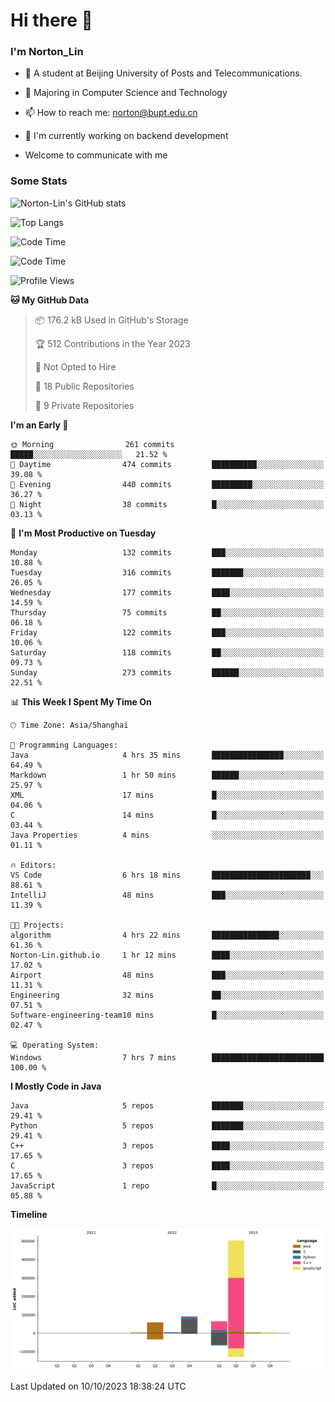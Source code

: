 
# Hi there 👋

### I'm Norton_Lin
- 🏫 A student at Beijing University of Posts and Telecommunications.
- 🌱 Majoring in Computer Science and Technology
- 📫 How to reach me: norton@bupt.edu.cn
- 🌱 I'm currently working on backend development

- Welcome to communicate with me

### Some Stats
![Norton-Lin's GitHub stats](https://github-readme-stats.vercel.app/api?username=Norton-Lin&count_private=true&show_icons=true&theme=radical)

![Top Langs](https://github-readme-stats.vercel.app/api/top-langs/?username=Norton-Lin&langs_count=10&layout=compact)

![Code Time](https://github-readme-stats.vercel.app/api/wakatime?username=Norton_Lin)

<!--START_SECTION:waka-->
![Code Time](http://img.shields.io/badge/Code%20Time-345%20hrs%206%20mins-blue)

![Profile Views](http://img.shields.io/badge/Profile%20Views-1-blue)

**🐱 My GitHub Data** 

> 📦 176.2 kB Used in GitHub's Storage 
 > 
> 🏆 512 Contributions in the Year 2023
 > 
> 🚫 Not Opted to Hire
 > 
> 📜 18 Public Repositories 
 > 
> 🔑 9 Private Repositories 
 > 
**I'm an Early 🐤** 

```text
🌞 Morning                261 commits         █████░░░░░░░░░░░░░░░░░░░░   21.52 % 
🌆 Daytime                474 commits         ██████████░░░░░░░░░░░░░░░   39.08 % 
🌃 Evening                440 commits         █████████░░░░░░░░░░░░░░░░   36.27 % 
🌙 Night                  38 commits          █░░░░░░░░░░░░░░░░░░░░░░░░   03.13 % 
```
📅 **I'm Most Productive on Tuesday** 

```text
Monday                   132 commits         ███░░░░░░░░░░░░░░░░░░░░░░   10.88 % 
Tuesday                  316 commits         ███████░░░░░░░░░░░░░░░░░░   26.05 % 
Wednesday                177 commits         ████░░░░░░░░░░░░░░░░░░░░░   14.59 % 
Thursday                 75 commits          ██░░░░░░░░░░░░░░░░░░░░░░░   06.18 % 
Friday                   122 commits         ███░░░░░░░░░░░░░░░░░░░░░░   10.06 % 
Saturday                 118 commits         ██░░░░░░░░░░░░░░░░░░░░░░░   09.73 % 
Sunday                   273 commits         ██████░░░░░░░░░░░░░░░░░░░   22.51 % 
```


📊 **This Week I Spent My Time On** 

```text
🕑︎ Time Zone: Asia/Shanghai

💬 Programming Languages: 
Java                     4 hrs 35 mins       ████████████████░░░░░░░░░   64.49 % 
Markdown                 1 hr 50 mins        ██████░░░░░░░░░░░░░░░░░░░   25.97 % 
XML                      17 mins             █░░░░░░░░░░░░░░░░░░░░░░░░   04.06 % 
C                        14 mins             █░░░░░░░░░░░░░░░░░░░░░░░░   03.44 % 
Java Properties          4 mins              ░░░░░░░░░░░░░░░░░░░░░░░░░   01.11 % 

🔥 Editors: 
VS Code                  6 hrs 18 mins       ██████████████████████░░░   88.61 % 
IntelliJ                 48 mins             ███░░░░░░░░░░░░░░░░░░░░░░   11.39 % 

🐱‍💻 Projects: 
algorithm                4 hrs 22 mins       ███████████████░░░░░░░░░░   61.36 % 
Norton-Lin.github.io     1 hr 12 mins        ████░░░░░░░░░░░░░░░░░░░░░   17.02 % 
Airport                  48 mins             ███░░░░░░░░░░░░░░░░░░░░░░   11.31 % 
Engineering              32 mins             ██░░░░░░░░░░░░░░░░░░░░░░░   07.51 % 
Software-engineering-team10 mins             █░░░░░░░░░░░░░░░░░░░░░░░░   02.47 % 

💻 Operating System: 
Windows                  7 hrs 7 mins        █████████████████████████   100.00 % 
```

**I Mostly Code in Java** 

```text
Java                     5 repos             ███████░░░░░░░░░░░░░░░░░░   29.41 % 
Python                   5 repos             ███████░░░░░░░░░░░░░░░░░░   29.41 % 
C++                      3 repos             ████░░░░░░░░░░░░░░░░░░░░░   17.65 % 
C                        3 repos             ████░░░░░░░░░░░░░░░░░░░░░   17.65 % 
JavaScript               1 repo              █░░░░░░░░░░░░░░░░░░░░░░░░   05.88 % 
```



**Timeline**

![Lines of Code chart](https://raw.githubusercontent.com/Norton-Lin/Norton-Lin/main/assets/bar_graph.png)


 Last Updated on 10/10/2023 18:38:24 UTC
<!--END_SECTION:waka-->
